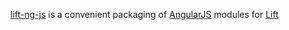 [lift-ng-js][1] is a convenient packaging of [AngularJS][2] modules for [Lift][3]

  [1]: https://github.com/joescii/lift-ng-js
  [2]: https://angularjs.org/
  [3]: http://liftweb.net/